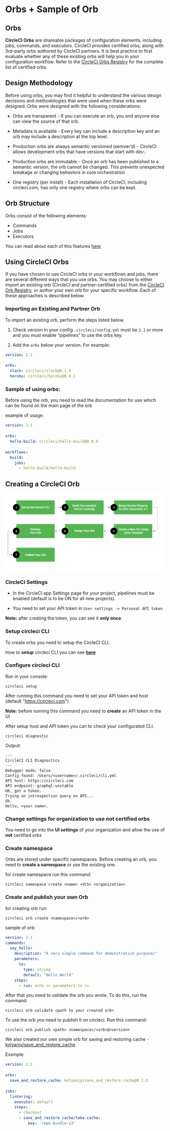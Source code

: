 # Orbs + Sample of Orb

## Orbs
**CircleCI Orbs** are shareable packages of configuration elements, including jobs, commands, and executors. CircleCI provides certified orbs, along with 3rd-party orbs authored by CircleCI partners. It is best practice to first evaluate whether any of these existing orbs will help you in your configuration workflow. Refer to the [CircleCI Orbs Registry](https://circleci.com/orbs/registry/) for the complete list of certified orbs.

## Design Methodology
Before using orbs, you may find it helpful to understand the various design decisions and methodologies that were used when these orbs were designed. Orbs were designed with the following considerations:

- Orbs are transparent - If you can execute an orb, you and anyone else can view the source of that orb.

- Metadata is available - Every key can include a description key and an orb may include a description at the top level.

- Production orbs are always semantic versioned (semver’d) - CircleCI allows development orbs that have versions that start with dev:.

- Production orbs are immutable - Once an orb has been published to a semantic version, the orb cannot be changed. This prevents unexpected breakage or changing behaviors in core orchestration

- One registry (per install) - Each installation of CircleCI, including circleci.com, has only one registry where orbs can be kept.

## Orb Structure

Orbs consist of the following elements:

- Commands
- Jobs
- Executors

You can read about each of this features [here](version_2_1.md)

## Using CircleCI Orbs

If you have chosen to use CircleCI orbs in your workflows and jobs, there are several different ways that you use orbs. You may choose to either import an existing orb (CircleCI and partner-certified orbs) from the [CircleCI Orb Registry](https://circleci.com/orbs/registry/), or author your own orb for your specific workflow. Each of these approaches is described below.

### Importing an Existing and Partner Orb
To import an existing orb, perform the steps listed below.

1) Check version in your config `.circleci/config.yml` must be `2.1` or more and you must enable “pipelines” to use the orbs key.

2) Add the `orbs` below your version. For example:
```yml
version: 2.1

orbs:
  slack: circleci/slack@0.1.0
  heroku: circleci/heroku@0.0.1
```

### Sample of using orbs:

Before using the orb, you need to read the documentation for use which can be found on the main page of the orb

example of usage: 

```yml
version: 2.1

orbs:
  hello-build: circleci/hello-build@0.0.9

workflows:
  build:
    jobs:
      - hello-build/hello-build
```

## Creating a CircleCI Orb

![ci](images/orbs_block_schema.png)

### CircleCI Settings

- In the CircleCI app Settings page for your project, pipelines must be enabled (default is to be ON for all new projects).

- You need to set your API token in `User settings -> Personal API token`

**Note:** after creating the token, you can see it **only once**.

### Setup circleci CLI
To create orbs you need to setup the CircleCI CLI. 

How to **setup** circleci CLI you can see [**here**](https://github.com/rubygarage/circledge/blob/develop/local_setup.md)

### Configure circleci CLI

Run in your console: 
```
circleci setup
```
After running this command you need to set your API token and host (default "https://circleci.com")

**Note:** before running this command you need to **create** an API token in the UI

After setup host and API token you can to check your configurated CLI.
```
circleci diagnostic
```

Output: 
```
---
CircleCI CLI Diagnostics
---
Debugger mode: false
Config found: /Users/<username>/.circleci/cli.yml
API host: https://circleci.com
API endpoint: graphql-unstable
OK, got a token.
Trying an introspection query on API...
Ok.
Hello, <your name>.
```

### Change settings for organization to use not certified orbs

You need to go into the **UI settings** of your organization and allow the use of **not** certified orbs

### Create namespace 

Orbs are stored under specific namespaces. Before creating an orb, you need to **create a namespace** or use the existing one.

for create namespace run this command:

```
circleci namespace create <name> <VCS> <organization>
```

### Create and publish your own Orb

for creating orb run: 

```
circleci orb create <namespace>/<orb>
```

sample of orb:

```yml
version: 2.1
commands:
  say_hello:
    description: "A very simple command for demonstration purposes"
    parameters:
      to:
        type: string
        default: "Hello World"
    steps:
      - run: echo << parameters.to >>
```

After that you need to validate the orb you wrote. To do this, run the command:

```
circleci orb validate <path to your created orb> 
```

To use the orb you need to publish it on circleci. Run this command:

```
circleci orb publish <path> <namespace>/<orb>@<version>
```

We also created our own simple orb for saving and restoring cache - [kolyanjy/save_and_restore_cache](https://circleci.com/orbs/registry/orb/kolyanjy/save_and_restore_cache).

Example: 

```yml
version: 2.1

orbs:
  save_and_restore_cache: kolyanjy/save_and_restore_cache@0.1.3

jobs:
  lintering:
    executor: default
    steps:
      - checkout
      - save_and_restore_cache/take-cache:
          key: 'repo-bundle-v2'
```
